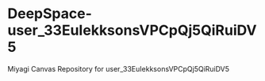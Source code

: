 # DeepSpace-user_33EuIekksonsVPCpQj5QiRuiDV5
Miyagi Canvas Repository for user_33EuIekksonsVPCpQj5QiRuiDV5
